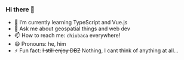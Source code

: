 ### Hi there 👋

- 🌱 I’m currently learning TypeScript and Vue.js
- 💬 Ask me about geospatial things and web dev
- 📫 How to reach me: `chiubaca` everywhere!
- 😄 Pronouns: he, him
- ⚡ Fun fact: ~~I still enjoy DBZ~~ Nothing, I cant think of anything at all...
